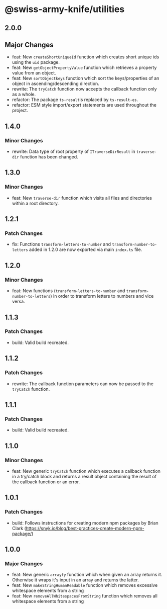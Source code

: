 # @swiss-army-knife/utilities

## 2.0.0 

## Major Changes

- feat: New `createShortUniqueId` function which creates short unique ids using the `uid` package.
- feat: New `getObjectPropertyValue` function which retrieves a property value from an object.
- feat: New `sortObjectkeys` function which sort the keys/properties of an object in ascending/descending direction. 
- rewrite: The `tryCatch` function now accepts the callback function only as a whole.
- refactor: The package `ts-result`is replaced by `ts-result-es`.
- refactor: ESM style import/export statements are used throughout the project.

## 1.4.0

### Minor Changes

- rewrite: Data type of root property of `ITraverseDirResult` in `traverse-dir` function has been changed.

## 1.3.0

### Minor Changes

- feat: New `traverse-dir` function which visits all files and directories within a root directory.

## 1.2.1

### Patch Changes

- fix: Functions `transform-letters-to-number` and `transform-number-to-letters` added in 1.2.0 are now exported via main `index.ts` file.

## 1.2.0

### Minor Changes

- feat: New functions (`transform-letters-to-number` and `transform-number-to-letters`) in order to transform letters to numbers and vice versa.

## 1.1.3

### Patch Changes

- build: Valid build recreated.

## 1.1.2

### Patch Changes

- rewrite: The callback function parameters can now be passed to the `tryCatch` function.

## 1.1.1

### Patch Changes

- build: Valid build recreated.

## 1.1.0

### Minor Changes

- feat: New generic `tryCatch` function which executes a callback function in a try/catch block and returns a result object containing the result of the callback function or an error.

## 1.0.1

### Patch Changes

- build: Follows instructions for creating modern npm packages by Brian Clark (https://snyk.io/blog/best-practices-create-modern-npm-package/)

## 1.0.0

### Major Changes

- feat: New generic `arrayfy` function which when given an array returns it. Otherwise it wraps it's input in an array and returns the latter.
- feat: New `makeStringHumanReadable` function which removes excessive whitespace elements from a string
- feat: New `removeAllWhitespacesFromString` function which removes all whitespace elements from a string
